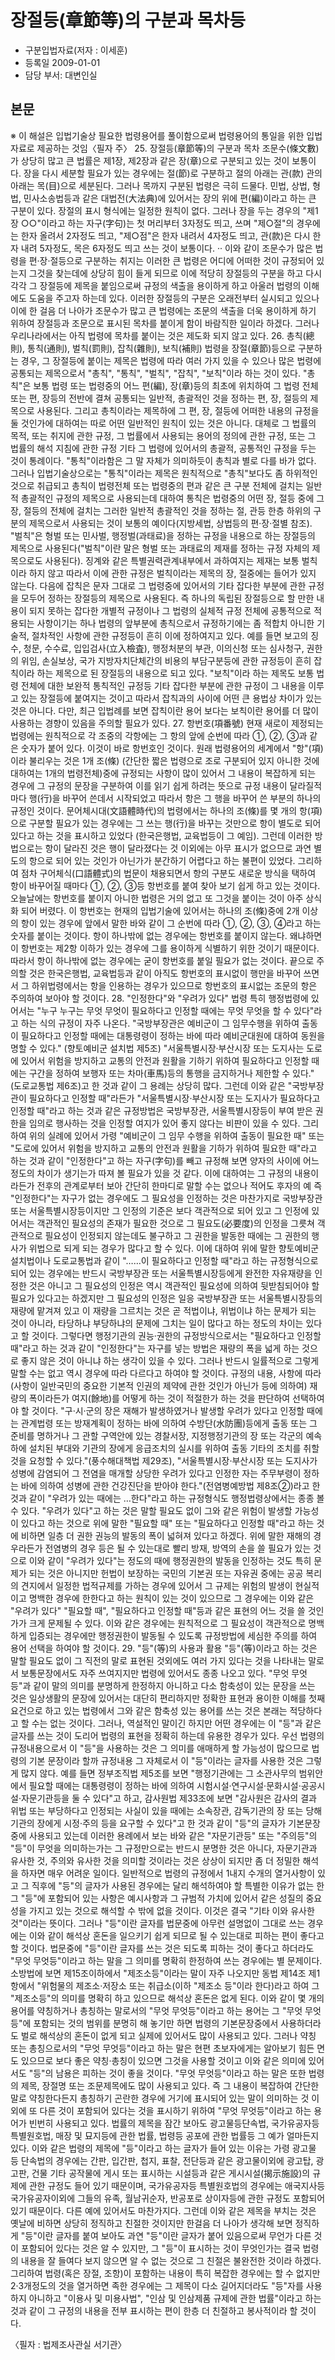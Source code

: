 # 장절등(章節等)의 구분과 목차등

- 구분입법자료(저자 : 이세훈) 
- 등록일 2009-01-01 
- 담당 부서: 대변인실


## 본문

※ 이 해설은 입법기술상 필요한 법령용어를 풀이함으로써 법령용어의 통일을 위한 입법자료로 제공하는 것임〈필자 주〉
25. 장절등(章節等)의 구분과 목차
조문수(條文數)가 상당히 많고 큰 법률은 제1장, 제2장과 같은 장(章)으로 구분되고 있는 것이 보통이다. 장을 다시 세분할 필요가 있는 경우에는 절(節)로 구분하고 절의 아래는 관(款) 관의 아래는 목(目)으로 세분된다. 그러나 목까지 구분된 법령은 극히 드물다. 민법, 상법, 형법, 민사소송법등과 같은 대법전(大法典)에 있어서는 장의 위에 편(編)이라고 하는 큰 구분이 있다. 장절의 표시 형식에는 일정한 원칙이 없다. 그러나 장을 두는 경우의 "제1장 ○○"이라고 하는 자구(字句)는 첫 머리부터 3자정도 띄고, 쓰며 "제○절"의 경우에는 한자 올려서 2자정도 띄고, "제○점"은 한자 내려서 4자정도 띄고, 관(款)은 다시 한자 내려 5자정도, 목은 6자정도 띄고 쓰는 것이 보통이다.
·· 이와 같이 조문수가 많은 법령을 편·장·절등으로 구분하는 취지는 이러한 큰 법령은 어디에 어떠한 것이 규정되어 있는지 그것을 찾는데에 상당히 힘이 들게 되므로 이에 적당히 장절등의 구분을 하고 다시 각각 그 장절등에 제목을 붙임으로써 규정의 색출을 용이하게 하고 아울러 법령의 이해에도 도움을 주고자 하는데 있다. 이러한 장절등의 구분은 오래전부터 실시되고 있으나 이에 한 걸음 더 나아가 조문수가 많고 큰 법령에는 조문의 색출을 더욱 용이하게 하기 위하여 장절등과 조문으로 표시된 목차를 붙이게 함이 바람직한 일이라 하겠다. 그러나 우리나라에서는 아직 법령에 목차를 붙이는 것은 제도화 되지 않고 있다.
26. 총칙(總則), 통칙(通則), 벌칙(罰則), 잡칙(雜則), 보칙(補則)
법령을 장절(章節)등으로 구분하는 경우, 그 장절등에 붙이는 제목은 법령에 따라 여러 가지 있을 수 있으나 많은 법령에 공통되는 제목으로서 "총칙", "통칙", "벌칙", "잡칙", "보칙"이라 하는 것이 있다.
"총칙"은 보통 법령 또는 법령중의 어느 편(編), 장(章)등의 최초에 위치하여 그 법령 전체 또는 편, 장등의 전반에 결쳐 공통되는 일반적, 총괄적인 것을 정하는 편, 장, 절등의 제목으로 사용된다. 그리고 총칙이라는 제목하에 그 편, 장, 절등에 어떠한 내용의 규정을 둘 것인가에 대하여는 따로 어떤 일반적인 원칙이 있는 것은 아니다. 대체로 그 법률의 목적, 또는 취지에 관한 규정, 그 법률에서 사용되는 용어의 정의에 관한 규정, 또는 그 법률의 해석 지침에 관한 규정 기타 그 법령에 있어서의 총괄적, 공통적인 규정을 두는 것이 통례이다. "통칙"이라함은 그 말 자체가 의미하듯이 총칙과 별로 다를 바가 없다. 그러나 입법기술상으로는 "통칙"이라는 제목은 원칙적으로 "총칙"보다도 좀 하위적인 것으로 취급되고 총칙이 법령전체 또는 법령중의 편과 같은 큰 구분 전체에 걸치는 일반적 총괄적인 규정의 제목으로 사용되는데 대하여 통칙은 법령중의 어떤 장, 절등 중에 그 장, 절등의 전체에 걸치는 그러한 일반적 총괄적인 것을 정하는 절, 관등 한층 하위의 구분의 제목으로서 사용되는 것이 보통의 예이다(지방세법, 상법등의 편·장·절별 참조).
"벌칙"은 형벌 또는 민사벌, 행정벌(과태료)을 정하는 규정을 내용으로 하는 장절등의 제목으로 사용된다("벌칙"이란 말은 형벌 또는 과태료의 제재를 정하는 규정 자체의 제목으로도 사용된다). 징계와 같은 특별권력관계내부에서 과하여지는 제재는 보통 벌칙이라 하지 않고 따라서 이에 관한 규정은 벌칙이라는 제목의 장, 절중에는 들어가 있지 않는다.
다음에 잡칙은 문자 그대로 그 법령중에 있어서의 기타 잡다한 부분에 관한 규정을 모두어 정하는 장절등의 제목으로 사용된다. 즉 하나의 독립된 장절등으로 할 만한 내용이 되지 못하는 잡다한 개별적 규정이나 그 법령의 실체적 규정 전체에 공통적으로 적용되는 사항이기는 하나 법령의 앞부분에 총칙으로서 규정하기에는 좀 적합치 아니한 기술적, 절차적인 사항에 관한 규정등이 흔히 이에 정하여지고 있다. 예를 들면 보고의 징수, 청문, 수수료, 입입검사(立入檢査), 행정처분의 부관, 이의신청 또는 심사청구, 권한의 위임, 손실보상, 국가 지방자치단체간의 비용의 부담구분등에 관한 규정등이 흔히 잡칙이라 하는 제목으로 된 장절등의 내용으로 되고 있다.
"보칙"이라 하는 제목도 보통 법령 전체에 대한 보완적 통칙적인 규정등 기타 잡다한 부분에 관한 규정이 그 내용을 이루고 있는 장절등에 붙여지는 것이고 따라서 잡칙과의 사이에 어떤 큰 용법상 차이가 있는 것은 아니다. 다만, 최근 입법례를 보면 잡칙이란 용어 보다는 보칙이란 용어를 더 많이 사용하는 경향이 있음을 주의할 필요가 있다.
27. 항번호(項番號)
현재 새로이 제정되는 법령에는 원칙적으로 각 조중의 각항에는 그 항의 앞에 순번에 따라 ①, ②, ③과 같은 숫자가 붙어 있다. 이것이 바로 항번호인 것이다.
원래 법령용어의 세계에서 "항"(項)이라 불리우는 것은 1개 조(條) (간단한 짧은 법령으로 조로 구분되어 있지 아니한 것에 대하여는 1개의 법령전체)중에 규정되는 사항이 많이 있어서 그 내용이 복잡하게 되는 경우에 그 규정의 문장을 구분하여 이를 읽기 쉽게 하려는 뜻으로 규정 내용이 달라질적마다 행(行)을 바꾸어 쓴데서 시작되었고 따라서 항은 그 행을 바꾸어 쓴 부분의 하나의 규정인 것이다.
문어체시대(文語體時代)의 법령에서는 하나의 조(條)를 몇 개의 항(項)으로 구분할 필요가 있는 경우에는 그 쓰는 행(行)을 바꾸는 것만으로 항이 별도로 되어 있다고 하는 것을 표시하고 있었다 (한국은행법, 교육법등이 그 예임). 그런데 이러한 방법으로는 항이 달라진 것은 행이 달라졌다는 것 이외에는 아무 표시가 없으므로 과연 별도의 항으로 되어 있는 것인가 아닌가가 분간하기 어렵다고 하는 불편이 있었다.
그리하여 점차 구어체식(口語體式)의 법문이 채용되면서 항의 구분도 새로운 방식을 택하여 항이 바꾸어질 때마다 ①, ②, ③등 항번호를 붙여 찾아 보기 쉽게 하고 있는 것이다. 오늘날에는 항번호를 붙이지 아니한 법령은 거의 없고 또 그것을 붙이는 것이 아주 상식화 되어 버렸다.
이 항번호는 현재의 입법기술에 있어서는 하나의 조(條)중에 2개 이상의 항이 있는 경우에 앞에서 말한 바와 같이 그 순번에 따라 ①, ②, ③, ④라고 하는 숫자를 붙이는 것이다. 항이 하나밖에 없는 경우에는 항번호를 붙이지 않는다. 왜냐하면 이 항번호는 제2항 이하가 있는 경우에 그를 용이하게 식별하기 위한 것이기 때문이다. 따라서 항이 하나밖에 없는 경우에는 굳이 항번호를 붙일 필요가 없는 것이다.
끝으로 주의할 것은 한국은행법, 교육법등과 같이 아직도 항번호의 표시없이 행만을 바꾸어 쓰면서 그 하위법령에서는 항을 인용하는 경우가 있으므로 항번호의 표시없는 조문의 항은 주의하여 보아야 할 것이다.
28. "인정한다"와 "우려가 있다"
법령 특히 행정법령에 있어서는 "누구 누구는 무엇 무엇이 필요하다고 인정할 때에는 무엇 무엇을 할 수 있다"라고 하는 식의 규정이 자주 나온다.
"국방부장관은 예비군이 그 임무수행을 위하여 출동이 필요하다고 인정할 때에는 대통령령이 정하는 바에 따라 예비군대원에 대하여 동원을 명할 수 있다." (향토예비군 설치법 제5조)
"서울특별시장·부산시장 또는 도지사는 도로에 있어서 위험을 방지하고 교통의 안전과 원활을 기하기 위하여 필요하다고 인정할 때에는 구간을 정하여 보행자 또는 차마(車馬)등의 통행을 금지하거나 제한할 수 있다." (도로교통법 제6조)고 한 것과 같이 그 용례는 상당히 많다.
그런데 이와 같은 "국방부장관이 필요하다고 인정할 때"라든가 "서울특별시장·부산시장 또는 도지사가 필요하다고 인정할 때"라고 하는 것과 같은 규정방법은 국방부장관, 서울특별시장등이 부여 받은 권한을 임의로 행사하는 것을 인정할 여지가 있어 좋지 않다는 비판이 있을 수 있다. 그리하여 위의 실례에 있어서 가령 "예비군이 그 임무 수행을 위하여 출동이 필요한 때" 또는 "도로에 있어서 위험을 방지하고 교통의 안전과 원활을 기하가 위하여 필요한 때"라고 하는 것과 같이 "인정한다"고 하는 자구(字句)를 빼고 규정해 보면 양자의 사이에 어느 정도의 차이가 생기는가 따져 볼 필요가 있을 것 같다. 이에 대하여는 그 규정의 내용이라든가 전후의 관계로부터 보아 간단히 한마디로 말할 수는 없으나 적어도 후자의 예 즉 "인정한다"는 자구가 없는 경우에도 그 필요성을 인정하는 것은 마찬가지로 국방부장관 또는 서울특별시장등이지만 그 인정의 기준은 보다 객관적으로 되어 있고 그 인정에 있어서는 객관적인 필요성의 존재가 필요한 것으로 그 필요도(必要度)의 인정을 그릇쳐 객관적으로 필요성이 인정되지 않는데도 불구하고 그 권한을 발동한 때에는 그 권한의 행사가 위법으로 되게 되는 경우가 많다고 할 수 있다. 이에 대하여 위에 말한 향토예비군설치법이나 도로교통법과 같이 "……이 필요하다고 인정할 때"라고 하는 규정형식으로 되어 있는 경우에는 반드시 국방부장관 또는 서울특별시장등에게 완전한 자유재량을 인정한 것은 아니고 그 필요성의 인정은 역시 객관적인 필요성에 의하여 뒷받침되어야 할 필요가 있다고는 하겠지만 그 필요성의 인정은 일응 국방부장관 또는 서울특별시장등의 재량에 맡겨져 있고 이 재량을 그르치는 것은 곧 적법이냐, 위법이냐 하는 문제가 되는 것이 아니라, 타당하냐 부당하냐의 문제에 그치는 일이 많다고 하는 정도의 차이는 있다고 할 것이다. 그렇다면 행정기관의 권능·권한의 규정방식으로서는 "필요하다고 인정할 때"라고 하는 것과 같이 "인정한다"는 자구를 넣는 방법은 재량의 폭을 넓게 하는 것으로 좋지 않은 것이 아니냐 하는 생각이 있을 수 있다. 그러나 반드시 일률적으로 그렇게 말할 수는 없고 역시 경우에 따라 다르다고 하여야 할 것이다. 규정의 내용, 사항에 따라 (사항이 일반국민의 중요한 기본적 인권의 제약에 관한 것인가 아닌가 등에 의하여) 재량의 폭이라든가 여지(餘地)를 어떻게 하는 것이 적절한가 하는 것을 판단하여 선택하여야 할 것이다.
"구·시·군의 장은 재해가 발생하였거나 발생할 우려가 있다고 인정할 때에는 관계법령 또는 방재계획이 정하는 바에 의하여 수방단(水防團)등에게 출동 또는 그 준비를 명하거나 그 관할 구역안에 있는 경찰서장, 지정행정기관의 장 또는 각군의 예속하에 설치된 부대와 기관의 장에게 응급조치의 실시를 위하여 출동 기타의 조치를 취할 것을 요청할 수 있다."(풍수해대책법 제29조), "서울특별시장·부산시장 또는 도지사가 성병에 감염되어 그 전염을 매개할 상당한 우려가 있다고 인정한 자는 주무부령이 정하는 바에 의하여 성병에 관한 건강진단을 받아야 한다."(전염병예방법 제8조②)라고 한 것과 같이 "우려가 있는 때에는 …한다"라고 하는 규정형식도 행정법령상에서는 종종 볼 수 있다. "우려가 있다"고 하는 것은 말할 필요도 없이 그와 같은 위험이 발생할 가능성이 있다고 하는 것으로 위에 말한 "필요할 때" 또는 "필요하다고 인정할 때"라고 하는 것에 비하면 일층 더 권한 권능의 발동의 폭이 넓혀져 있다고 하겠다. 위에 말한 재해의 경우라든가 전염병의 경우 등은 될 수 있는대로 빨리 방재, 방역의 손을 쓸 필요가 있는 것으로 이와 같이 "우려가 있다"는 정도의 때에 행정권한의 발동을 인정하는 것도 특히 문제가 되는 것은 아니지만 헌법이 보장하는 국민의 기본권 또는 자유권 중에는 공공 복리의 견지에서 일정한 법적규제를 가하는 경우에 있어서 그 규제는 위험의 발생이 현실적이고 명백한 경우에 한한다고 하는 원칙이 있는 것이 있으므로 그 경우에는 이와 같은 "우려가 있다" "필요할 때", "필요하다고 인정할 때"등과 같은 표현의 어느 것을 쓸 것인가가 크게 문제될 수 있다. 이와 같은 경우에는 원칙적으로 그 필요성이 객관적으로 명백하게 입증되는 경우에만 행정권한이 발동될 수 있도록 규정방법에 세심한 주의를 하여 용어 선택을 하여야 할 것이다.
29. "등"(等)의 사용과 활용
"등"(等)이라고 하는 것은 말할 필요도 없이 그 직전의 말로 표현된 것외에도 여러 가지 있다는 것을 나타내는 말로서 보통문장에서도 자주 쓰여지지만 법령에 있어서도 종종 나오고 있다. "무엇 무엇 등"과 같이 말의 의미를 분명하게 한정하지 아니하고 다소 함축성이 있는 문장을 쓰는 것은 일상생활의 문장에 있어서는 대단히 편리하지만 정확한 표현과 용이한 이해를 첫째요건으로 하고 있는 법령에서 그와 같은 함축성 있는 용어를 쓰는 것은 본래는 적당하다고 할 수는 없는 것이다. 그러나, 역설적인 말이긴 하지만 어떤 경우에는 이 "등"과 같은 글자를 쓰는 것이 도리어 법령의 표현을 정확히 하는데 유용한 경우가 있다.
우선 법령의 규정내용으로서 이 "등"을 사용하는 것은 그 의미를 애매하게 할 가능성이 많으므로 법령의 기본 문장이라 할까 규정내용 그 자체로서 이 "등"이라는 글자를 사용한 것은 그렇게 많지 않다.
예를 들면 정부조직법 제5조를 보면 "행정기관에는 그 소관사무의 범위안에서 필요할 때에는 대통령령이 정하는 바에 의하여 시험시설·연구시설·문화시설·공공시설·자문기관등을 둘 수 있다"고 하고, 감사원법 제33조에 보면 "감사원은 감사의 결과 위법 또는 부당하다고 인정되는 사실이 있을 때에는 소속장관, 감독기관의 장 또는 당해기관의 장에게 시정·주의 등을 요구할 수 있다"고 한 것과 같이 "등"의 글자가 기본문장중에 사용되고 있는데 이러한 용례에서 보는 바와 같은 "자문기관등" 또는 "주의등"의 "등"이 무엇을 의미하는가는 그 규정만으로는 반드시 분명한 것은 아니다, 자문기관과 유사한 것, 주의와 유사한 것을 의미할 것이라는 것은 상상이 되지만 좀 더 정밀한 해석을 하자면 매우 어려운 일이다. 일반적으로 법령의 규정에서 1내지 수개의 열거사항이 있고 그 직후에 "등"의 글자가 사용된 경우에는 달리 해석하여야 할 특별한 이유가 없는 한 그 "등"에 포함되어 있는 사항은 예시사항과 그 규범적 가치에 있어서 같은 성질의 중요성을 가지고 있는 것으로 해석할 수 밖에 없을 것이다. 이것은 결국 "기타 이와 유사한 것"이라는 뜻이다. 그러나 "등"이란 글자를 법문중에 아무런 설명없이 그대로 쓰는 경우에는 이와 같이 해석상 혼돈을 일으키기 쉽게 되므로 될 수 있는대로 피하는 편이 좋다고 할 것이다. 
법문중에 "등"이란 글자를 쓰는 것은 되도록 피하는 것이 좋다고 하더라도 "무엇 무엇등"이라고 하는 말을 그 의미를 명확히 한정하여 쓰는 경우에는 별 문제이다. 소방법에 보면 제15조이하에서 "제조소등"이라는 말이 자주 나오지만 동법 제14조 제1항에서 "위험물의 제조소·저장소 또는 취급소(이하 "제조소 등"이라 한다)라고 하여 그 "제조소등"의 의미를 명확히 하고 있으므로 해석상 혼돈은 없게 된다. 이와 같이 몇 개의 용어를 약칭하거나 총칭하는 말로서의 "무엇 무엇등"이라고 하는 용어는 그 "무엇 무엇등"에 포함되는 것의 범위를 분명히 해 놓기만 하면 법령의 기본문장중에서 사용하더라도 벌로 해석상의 혼돈이 없게 되고 실제에 있어서도 많이 사용되고 있다. 그러나 약칭 또는 총칭으로서의 "무엇 무엇등"이라고 하는 말은 현편 초보자에게는 알아보기 힘든 면도 있으므로 보다 좋은 약칭·총칭이 있으면 그것을 사용할 것이고 이와 같은 의미에 있어서도 "등"의 남용은 피하는 것이 좋을 것이다.
"무엇 무엇등"이라고 하는 말은 또한 법령의 제목, 장절명 또는 조문제목에도 많이 사용되고 있다. 즉 그 내용이 복잡하여 간단한 말로 약칭한다든지 총칭하기 곤란한 경우에 거기에 표시되어 있는 말이 의미하는 것 이외에 또 다른 것이 포함되어 있다는 것을 표시하기 위하여 "무엇 무엇등"이라고 하는 용어가 빈번히 사용되고 있다.
법률의 제목을 잠간 보아도 광고물등단속법, 국가유공자등특별원호법, 매장 및 묘지등에 관한 법률, 법령등 공포에 관한 법률등 그 예가 얼마든지 있다. 이와 같은 법령의 제목에 "등"이라고 하는 글자가 들어 있는 이유는 가령 광고물 등 단속법의 경우에는 간판, 입간판, 첩지, 표찰, 전단등과 같은 광고물이외에 광고탑, 광고판, 건물 기타 공작물에 게시 또는 표시하는 시설등과 같은 게시시설(揭示施設)의 규제에 관한 규정도 들어 있기 때문이며, 국가유공자등 특별원호법의 경우에는 애국지사등 국가유공자이외에 그들의 유족, 월남귀순자, 반공포로 상이자등에 관한 규정도 포함되어 있기 때문이다. 다른 예에 있어서도 마찬가지다.
그런데 이와 같은 제목을 부치는 것은 옛날에 비하면 상당히 정직하고 친절한 것이지만 한걸음 더 나아가 생각해 보면 정직하게 "등"이란 글자를 붙여 보아도 과연 "등"이란 글자가 붙어 있음으로써 무언가 다른 것이 포함되어 있다는 것은 알 수 있지만, 그 "등"이 표시하는 것이 무엇인가는 결국 법령의 내용을 잘 들여다 보지 않으면 알 수 없는 것으로 그 친절은 불완전한 것이라 하겠다. 그리하여 법령(혹은 장절, 조항)이 포함하는 내용이 특히 복잡한 경우에는 할 수 없지만 2·3개정도의 것을 열거하면 족한 경우에는 그 제목이 다소 길어지더라도 "등"자를 사용하지 아니하고 "이용사 및 미용사법", "인삼 및 인삼제품 규제에 관한 법률"이라고 하는 것과 같이 그 규정의 내용을 전부 표시하는 편이 한층 더 친절하고 봉사적이라 할 것이다.

〈필자 : 법제조사관실 서기관〉